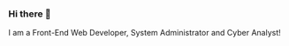 ### Hi there 👋
I am a Front-End Web Developer, System Administrator and Cyber Analyst!
<!--
**GuynnR/GuynnR** is a ✨ _special_ ✨ repository because its `README.md` (this file) appears on your GitHub profile.

## Technologies & Tools 🔧
![](https://img.shields.io/badge/Language-HTML-orange)
![](https://img.shields.io/badge/Language-CSS-blue)
![](https://img.shields.io/badge/Language-Bash-Red)
![](https://img.shields.io/badge/Language-JS-Yellow)
![](https://img.shields.io/badge/Language-PHP-blue)
![](https://img.shields.io/badge/OS-Debian-blue)
![](https://img.shields.io/badge/OS-RHEL-critical)
